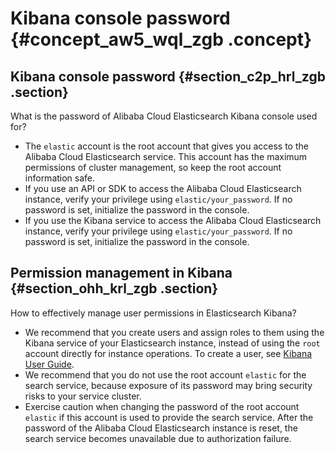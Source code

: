 # Kibana console password {#concept_aw5_wql_zgb .concept}

## Kibana console password {#section_c2p_hrl_zgb .section}

What is the password of Alibaba Cloud Elasticsearch Kibana console used for?

-   The `elastic` account is the root account that gives you access to the Alibaba Cloud Elasticsearch service. This account has the maximum permissions of cluster management, so keep the root account information safe.
-   If you use an API or SDK to access the Alibaba Cloud Elasticsearch instance, verify your privilege using `elastic/your_password`. If no password is set, initialize the password in the console.
-   If you use the Kibana service to access the Alibaba Cloud Elasticsearch instance, verify your privilege using `elastic/your_password`. If no password is set, initialize the password in the console.

## Permission management in Kibana {#section_ohh_krl_zgb .section}

How to effectively manage user permissions in Elasticsearch Kibana?

-   We recommend that you create users and assign roles to them using the Kibana service of your Elasticsearch instance, instead of using the `root` account directly for instance operations. To create a user, see [Kibana User Guide](https://www.elastic.co/guide/en/kibana/current/xpack-security.html).
-   We recommend that you do not use the root account `elastic` for the search service, because exposure of its password may bring security risks to your service cluster.
-   Exercise caution when changing the password of the root account `elastic` if this account is used to provide the search service. After the password of the Alibaba Cloud Elasticsearch instance is reset, the search service becomes unavailable due to authorization failure.

